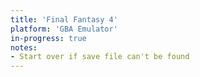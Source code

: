 ```yaml
---
title: 'Final Fantasy 4'
platform: 'GBA Emulator'
in-progress: true
notes:
- Start over if save file can't be found
---
```

